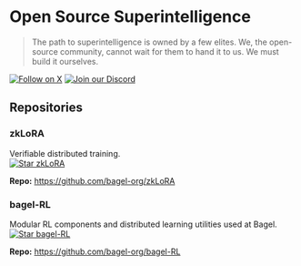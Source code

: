 # Open Source Superintelligence

> The path to superintelligence is owned by a few elites. We, the open-source community, cannot wait for them to hand it to us. We must build it ourselves.

[![Follow on X](https://img.shields.io/badge/Follow-@bagelopenai-E35A2F?style=for-the-badge&logo=x&logoColor=white)](https://x.com/bagelopenai)
[![Join our Discord](https://img.shields.io/badge/Join-Discord-E35A2F?style=for-the-badge&logo=discord&logoColor=white)](https://discord.gg/bagelnet)

## Repositories

### zkLoRA
Verifiable distributed training.  
[![Star zkLoRA](https://img.shields.io/github/stars/bagel-org/zkLoRA?style=for-the-badge&logo=github&label=Star%20zkLoRA&color=E35A2F&logoColor=white)](https://github.com/bagel-org/zkLoRA)

**Repo:** https://github.com/bagel-org/zkLoRA

### bagel-RL
Modular RL components and distributed learning utilities used at Bagel.  
[![Star bagel-RL](https://img.shields.io/github/stars/bagel-org/bagel-RL?style=for-the-badge&logo=github&label=Star%20bagel-RL&color=E35A2F&logoColor=white)](https://github.com/bagel-org/bagel-RL)

**Repo:** https://github.com/bagel-org/bagel-RL
